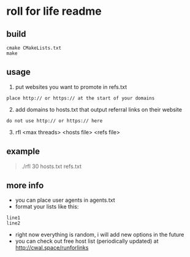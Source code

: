# roll for life readme

## build
```
cmake CMakeLists.txt
make
```

## usage

1. put websites you want to promote in refs.txt
```
place http:// or https:// at the start of your domains
```
2. add domains to hosts.txt that output referral links on their website
```
do not use http:// or https:// here
```
3. rfl \<max threads\> \<hosts file\> <refs file\>

## example

>./rfl 30 hosts.txt refs.txt

## more info

- you can place user agents in agents.txt
- format your lists like this: 
```
line1
line2
``` 
- right now everything is random, i will add new options in the future
- you can check out free host list (periodically updated) at http://cwal.space/runforlinks
